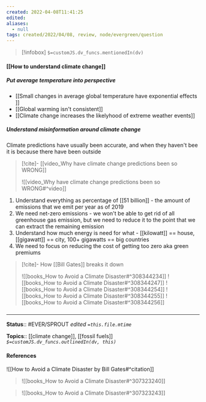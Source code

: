 ```yaml
---
created: 2022-04-08T11:41:25 
edited: 
aliases:
  - null
tags: created/2022/04/08, review, node/evergreen/question
---
```

> [!infobox]
`$=customJS.dv_funcs.mentionedIn(dv)`

#### [[How to understand climate change]]

##### Put average temperature into perspective

- [[Small changes in average global temperature have exponential effects ]]
- [[Global warming isn't consistent]]
- [[Climate change increases the likelyhood of extreme weather events]]

##### Understand misinformation around climate change

Climate predictions have usually been accurate, and when they haven't bee it is because there have been outside    

> [!cite]- [[video_Why have climate change predictions been so WRONG]]
>
> ![[video_Why have climate change predictions been so WRONG#^video]]

1. Understand everything as percentage of [[51 billion]] - the amount of emissions that we emit per year as of 2019
2. We need net-zero emissions - we won't be able to get rid of all greenhouse gas emission, but we need to reduce it to the point that we can extract the remaining emission
3. Understand how much energy is need for what - [[kilowatt]] == house, [[gigawatt]] == city, 100+ gigawatts == big countries
4. We need to focus on reducing the cost of getting too zero aka green premiums

> [!cite]- How [[Bill Gates]] breaks it down
> 
> ![[books_How to Avoid a Climate Disaster#^308344234]]
> ![[books_How to Avoid a Climate Disaster#^308344247]]
> ![[books_How to Avoid a Climate Disaster#^308344254]]
> ![[books_How to Avoid a Climate Disaster#^308344255]]
> ![[books_How to Avoid a Climate Disaster#^308344256]]


### <hr class="footnote"/>

**Status**:: #EVER/SPROUT
*edited `=this.file.mtime`*

**Topics**:: [[climate change]], [[fossil fuels]]
*`$=customJS.dv_funcs.outlinedIn(dv, this)`*

#### References

![[How to Avoid a Climate Disaster by Bill Gates#^citation]]

> ![[books_How to Avoid a Climate Disaster#^307323240]]

> ![[books_How to Avoid a Climate Disaster#^307323243]]
